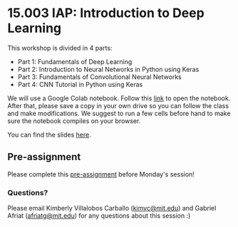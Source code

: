 # 15.003 IAP: Introduction to Deep Learning

This workshop is divided in 4 parts:
- Part 1: Fundamentals of Deep Learning
- Part 2: Introduction to Neural Networks in Python using Keras
- Part 3: Fundamentals of Convolutional Neural Networks
- Part 4: CNN Tutorial in Python using Keras

We will use a Google Colab notebook. Follow this [link](https://colab.research.google.com/drive/1WPSfEDdlQ1dVYM2cSOpD0faN8DTNiOxZ?usp=sharing) to open the notebook. After that, please save a copy in your own drive so you can follow the class and make modifications.
We suggest to run a few cells before hand to make sure the notebook compiles on your browser.

You can find the slides [here](https://www.dropbox.com/s/so40nytx29g02p4/IntroToDeepLearning.pdf?dl=0).

## Pre-assignment
Please complete this [pre-assignment](https://colab.research.google.com/drive/1dTX4S1jixn5fe6yjOjXbShoaGcrP3iBi?usp=sharing) before Monday's session!

### Questions?

Please email Kimberly Villalobos Carballo (kimvc@mit.edu) and Gabriel Afriat (afriatg@mit.edu) for any questions about this session :) 
